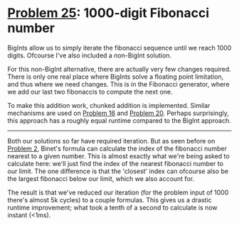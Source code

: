 # [Problem 25](https://projecteuler.net/problem=25): 1000-digit Fibonacci number

BigInts allow us to simply iterate the fibonacci sequence until we reach 1000 digits.
Ofcourse I've also included a non-BigInt solution.

For this non-BigInt alternative, there are actually very few changes required.
There is only one real place where BigInts solve a floating point limitation, and thus where we need changes.
This is in the Fibonacci generator, where we add our last two fibonaccis to compute the next one.

To make this addition work, chunked addition is implemented.
Similar mechanisms are used on [Problem 16](https://github.com/GeneralYouri/project-euler/blob/master/src/16/README.md) and [Problem 20](https://github.com/GeneralYouri/project-euler/blob/master/src/20/README.md).
Perhaps surprisingly, this approach has a roughly equal runtime compared to the BigInt approach.

---

Both our solutions so far have required iteration.
But as seen before on [Problem 2](https://github.com/GeneralYouri/project-euler/blob/master/src/2/README.md), Binet's formula can calculate the index of the fibonacci number nearest to a given number.
This is almost exactly what we're being asked to calculate here: we'll just find the index of the nearest fibonacci number to our limit.
The one difference is that the 'closest' index can ofcourse also be the largest fibonacci below our limit, which we also account for.

The result is that we've reduced our iteration (for the problem input of 1000 there's almost 5k cycles) to a couple formulas.
This gives us a drastic runtime improvement; what took a tenth of a second to calculate is now instant (<1ms).
